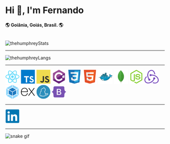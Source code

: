 <h1>Hi 👋, I'm Fernando</h1>
<h4>🌎 Goiânia, Goiás, Brasil. 🌎</h4>


<br/>
<a>
<img src="https://github-readme-stats.vercel.app/api?username=thehumphrey&show_icons=true&theme=dracula&count_private=true&include_all_commits=true" alt="thehumphreyStats" />
</a>

----

<img src="https://github-readme-stats.vercel.app/api/top-langs/?username=thehumphrey&layout=compact&langs_count=6&theme=dracula" alt="thehumphreyLangs" />

----

<img src="https://github.com/devicons/devicon/blob/master/icons/react/react-original.svg" alt="react" width="45" height="45"/> <img src="https://github.com/devicons/devicon/blob/master/icons/typescript/typescript-original.svg" alt="typescript" width="45" height="45"/> <img src="https://github.com/devicons/devicon/blob/master/icons/javascript/javascript-original.svg" alt="javascript" width="45" height="45"/> <img src="https://github.com/devicons/devicon/blob/master/icons/csharp/csharp-original.svg" alt="CSharp" width="45" height="45"/> <img src="https://github.com/devicons/devicon/blob/master/icons/css3/css3-original.svg" alt="css3" width="45" height="45"/> <img src="https://github.com/devicons/devicon/blob/master/icons/html5/html5-original.svg" alt="html5" width="45" height="45"/> <img src="https://github.com/devicons/devicon/blob/master/icons/docker/docker-original.svg" alt="docker" width="45" height="45"/> <img src="https://github.com/devicons/devicon/blob/master/icons/mongodb/mongodb-original.svg" alt="mongodb" width="45" height="45"/> <img src="https://github.com/devicons/devicon/blob/master/icons/nodejs/nodejs-original.svg" alt="nodejs" width="45" height="45"/> <img src="https://github.com/devicons/devicon/blob/master/icons/redux/redux-original.svg" alt="redux" width="45" height="45"/> <img src="https://github.com/devicons/devicon/blob/master/icons/webpack/webpack-original.svg" alt="webpack" width="45" height="45"/> <img src="https://github.com/devicons/devicon/blob/master/icons/express/express-original.svg" alt="express" width="45" height="45"/>
<img src="https://github.com/devicons/devicon/blob/master/icons/yarn/yarn-original.svg" alt="yarn" width="45" height="45"/>
<img src="https://github.com/devicons/devicon/blob/master/icons/bootstrap/bootstrap-plain.svg" alt="bootstrap" width="45" height="45"/>

----
<a target="_blank" href="https://www.linkedin.com/in/fernando-barros-a50096185/">
  <img src="https://github.com/devicons/devicon/blob/master/icons/linkedin/linkedin-original.svg" alt="linkedin" width="45" height="45"/>
<a/>
  
----

![snake gif](https://github.com/thehumphrey/thehumphrey/blob/output/github-contribution-grid-snake.svg)
